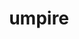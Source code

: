 ---
title: "umpire"
layout: cache
categories: [package, develop-2024-06-02]
meta: {"versions": ["2023.06.0", "2024.02.0", "6.0.0"], "compilers": ["cce@=15.0.1", "gcc@=10.3.0", "gcc@=11.1.0", "gcc@=11.4.0", "gcc@=7.3.1", "gcc@=7.5.0", "gcc@=9.4.0", "oneapi@=2024.0.0"], "oss": ["amzn2", "rhel8", "sle_hpc15", "ubuntu18.04", "ubuntu20.04", "ubuntu22.04"], "platforms": ["linux"], "targets": ["aarch64", "neoverse_n1", "neoverse_v1", "neoverse_v2", "ppc64le", "x86_64_v3", "x86_64_v4", "zen4"], "stacks": ["data-vis-sdk", "e4s", "e4s-cray-rhel", "e4s-cray-sles", "e4s-neoverse-v2", "e4s-neoverse_v1", "e4s-oneapi", "e4s-power", "e4s-rocm-external", "radiuss", "radiuss-aws", "radiuss-aws-aarch64", "root"], "num_specs": 43, "num_specs_by_stack": {"root": 43, "radiuss-aws-aarch64": 4, "radiuss-aws": 3, "e4s-cray-rhel": 1, "e4s-cray-sles": 1, "radiuss": 3, "e4s-power": 5, "data-vis-sdk": 2, "e4s-neoverse_v1": 7, "e4s-neoverse-v2": 5, "e4s": 5, "e4s-rocm-external": 4, "e4s-oneapi": 3}}
spec_details: [{"hash": "wicdzxs7k4ula4gxv5ndbuxbqkm3abv4", "compiler": "gcc@=7.3.1", "versions": ["2023.06.0"], "os": "amzn2", "platform": "linux", "target": "aarch64", "variants": ["~asan", "~backtrace", "build_system=cmake", "build_type=Release", "+c", "~cuda", "~dev_benchmarks", "~device_alloc", "~deviceconst", "~examples", "~fortran", "generator=make", "~ipc_shmem", "~ipo", "+mpi", "~numa", "~openmp", "~openmp_target", "patches=b963f07,c9ddae1", "~rocm", "~sanitizer_tests", "+shared", "~sqlite_experimental", "tests=none", "~tools", "~werror"], "stacks": ["root", "radiuss-aws-aarch64"], "size": "-", "tarball": "https://binaries.spack.io/develop-2024-06-02/build_cache/linux-amzn2-aarch64/gcc-7.3.1/umpire-2023.06.0/linux-amzn2-aarch64-gcc-7.3.1-umpire-2023.06.0-wicdzxs7k4ula4gxv5ndbuxbqkm3abv4.spack"}, {"hash": "4d4vx4fdqibqbbgar53fuv5g424huv7g", "compiler": "gcc@=7.3.1", "versions": ["2024.02.0"], "os": "amzn2", "platform": "linux", "target": "aarch64", "variants": ["~asan", "~backtrace", "build_system=cmake", "build_type=Release", "+c", "~cuda", "~dev_benchmarks", "~device_alloc", "~deviceconst", "~examples", "~fortran", "generator=make", "~ipc_shmem", "~ipo", "+mpi", "~numa", "~openmp", "~openmp_target", "~rocm", "~sanitizer_tests", "+shared", "~sqlite_experimental", "tests=none", "~tools", "~werror"], "stacks": ["root", "radiuss-aws-aarch64"], "size": "-", "tarball": "https://binaries.spack.io/develop-2024-06-02/build_cache/linux-amzn2-aarch64/gcc-7.3.1/umpire-2024.02.0/linux-amzn2-aarch64-gcc-7.3.1-umpire-2024.02.0-4d4vx4fdqibqbbgar53fuv5g424huv7g.spack"}, {"hash": "4m4fzjyfdrath5ac67kwq3dvrwwsf23y", "compiler": "gcc@=7.3.1", "versions": ["2024.02.0"], "os": "amzn2", "platform": "linux", "target": "neoverse_n1", "variants": ["~asan", "~backtrace", "build_system=cmake", "build_type=Release", "+c", "~cuda", "~dev_benchmarks", "~device_alloc", "~deviceconst", "~examples", "~fortran", "generator=make", "~ipc_shmem", "~ipo", "+mpi", "~numa", "~openmp", "~openmp_target", "~rocm", "~sanitizer_tests", "+shared", "~sqlite_experimental", "tests=none", "~tools", "~werror"], "stacks": ["root", "radiuss-aws-aarch64"], "size": "-", "tarball": "https://binaries.spack.io/develop-2024-06-02/build_cache/linux-amzn2-neoverse_n1/gcc-7.3.1/umpire-2024.02.0/linux-amzn2-neoverse_n1-gcc-7.3.1-umpire-2024.02.0-4m4fzjyfdrath5ac67kwq3dvrwwsf23y.spack"}, {"hash": "urcsvellmsd4ygjom7srukj2xq6h2p2e", "compiler": "gcc@=7.3.1", "versions": ["2023.06.0"], "os": "amzn2", "platform": "linux", "target": "neoverse_n1", "variants": ["~asan", "~backtrace", "build_system=cmake", "build_type=Release", "+c", "~cuda", "~dev_benchmarks", "~device_alloc", "~deviceconst", "~examples", "~fortran", "generator=make", "~ipc_shmem", "~ipo", "+mpi", "~numa", "~openmp", "~openmp_target", "patches=b963f07,c9ddae1", "~rocm", "~sanitizer_tests", "+shared", "~sqlite_experimental", "tests=none", "~tools", "~werror"], "stacks": ["root", "radiuss-aws-aarch64"], "size": "-", "tarball": "https://binaries.spack.io/develop-2024-06-02/build_cache/linux-amzn2-neoverse_n1/gcc-7.3.1/umpire-2023.06.0/linux-amzn2-neoverse_n1-gcc-7.3.1-umpire-2023.06.0-urcsvellmsd4ygjom7srukj2xq6h2p2e.spack"}, {"hash": "lxnaxmgxi4k67dncijvhfaqeu7ij3t2k", "compiler": "gcc@=7.3.1", "versions": ["2023.06.0"], "os": "amzn2", "platform": "linux", "target": "x86_64_v3", "variants": ["~asan", "~backtrace", "build_system=cmake", "build_type=Release", "+c", "~cuda", "~dev_benchmarks", "~device_alloc", "~deviceconst", "~examples", "~fortran", "generator=make", "~ipc_shmem", "~ipo", "+mpi", "~numa", "~openmp", "~openmp_target", "patches=b963f07,c9ddae1", "~rocm", "~sanitizer_tests", "+shared", "~sqlite_experimental", "tests=none", "~tools", "~werror"], "stacks": ["radiuss-aws", "root"], "size": "-", "tarball": "https://binaries.spack.io/develop-2024-06-02/build_cache/linux-amzn2-x86_64_v3/gcc-7.3.1/umpire-2023.06.0/linux-amzn2-x86_64_v3-gcc-7.3.1-umpire-2023.06.0-lxnaxmgxi4k67dncijvhfaqeu7ij3t2k.spack"}, {"hash": "jm25gouyfu3vzyh3sn7axsagoi2dxyia", "compiler": "gcc@=7.3.1", "versions": ["2024.02.0"], "os": "amzn2", "platform": "linux", "target": "x86_64_v3", "variants": ["~asan", "~backtrace", "build_system=cmake", "build_type=Release", "+c", "+cuda", "cuda_arch=70", "~dev_benchmarks", "~device_alloc", "~deviceconst", "~examples", "~fortran", "generator=make", "~ipc_shmem", "~ipo", "+mpi", "~numa", "~openmp", "~openmp_target", "~rocm", "~sanitizer_tests", "~shared", "~sqlite_experimental", "tests=none", "~tools", "~werror"], "stacks": ["radiuss-aws", "root"], "size": "-", "tarball": "https://binaries.spack.io/develop-2024-06-02/build_cache/linux-amzn2-x86_64_v3/gcc-7.3.1/umpire-2024.02.0/linux-amzn2-x86_64_v3-gcc-7.3.1-umpire-2024.02.0-jm25gouyfu3vzyh3sn7axsagoi2dxyia.spack"}, {"hash": "oorwg6b7ectubzng4dzito3oicxqw44s", "compiler": "gcc@=7.3.1", "versions": ["2024.02.0"], "os": "amzn2", "platform": "linux", "target": "x86_64_v3", "variants": ["~asan", "~backtrace", "build_system=cmake", "build_type=Release", "+c", "~cuda", "~dev_benchmarks", "~device_alloc", "~deviceconst", "~examples", "~fortran", "generator=make", "~ipc_shmem", "~ipo", "+mpi", "~numa", "~openmp", "~openmp_target", "~rocm", "~sanitizer_tests", "+shared", "~sqlite_experimental", "tests=none", "~tools", "~werror"], "stacks": ["radiuss-aws", "root"], "size": "-", "tarball": "https://binaries.spack.io/develop-2024-06-02/build_cache/linux-amzn2-x86_64_v3/gcc-7.3.1/umpire-2024.02.0/linux-amzn2-x86_64_v3-gcc-7.3.1-umpire-2024.02.0-oorwg6b7ectubzng4dzito3oicxqw44s.spack"}, {"hash": "zony5que2u7w5gc3uv2grr6tha5nwrq5", "compiler": "cce@=15.0.1", "versions": ["2024.02.0"], "os": "rhel8", "platform": "linux", "target": "zen4", "variants": ["~asan", "~backtrace", "build_system=cmake", "build_type=Release", "+c", "~cuda", "~dev_benchmarks", "~device_alloc", "~deviceconst", "~examples", "~fortran", "generator=make", "~ipc_shmem", "~ipo", "+mpi", "~numa", "~openmp", "~openmp_target", "~rocm", "~sanitizer_tests", "+shared", "~sqlite_experimental", "tests=none", "~tools", "~werror"], "stacks": ["e4s-cray-rhel", "root"], "size": "-", "tarball": "https://binaries.spack.io/develop-2024-06-02/build_cache/linux-rhel8-zen4/cce-15.0.1/umpire-2024.02.0/linux-rhel8-zen4-cce-15.0.1-umpire-2024.02.0-zony5que2u7w5gc3uv2grr6tha5nwrq5.spack"}, {"hash": "7wd25lxcmlq2pltl632skk7vjxxu5ur3", "compiler": "gcc@=10.3.0", "versions": ["2024.02.0"], "os": "sle_hpc15", "platform": "linux", "target": "x86_64_v4", "variants": ["~asan", "~backtrace", "build_system=cmake", "build_type=Release", "+c", "~cuda", "~dev_benchmarks", "~device_alloc", "~deviceconst", "~examples", "~fortran", "generator=make", "~ipc_shmem", "~ipo", "+mpi", "~numa", "~openmp", "~openmp_target", "~rocm", "~sanitizer_tests", "+shared", "~sqlite_experimental", "tests=none", "~tools", "~werror"], "stacks": ["e4s-cray-sles", "root"], "size": "-", "tarball": "https://binaries.spack.io/develop-2024-06-02/build_cache/linux-sle_hpc15-x86_64_v4/gcc-10.3.0/umpire-2024.02.0/linux-sle_hpc15-x86_64_v4-gcc-10.3.0-umpire-2024.02.0-7wd25lxcmlq2pltl632skk7vjxxu5ur3.spack"}, {"hash": "renaeqibnfolcb45r7brdgyjlpozn2lb", "compiler": "gcc@=7.5.0", "versions": ["2023.06.0"], "os": "ubuntu18.04", "platform": "linux", "target": "x86_64_v3", "variants": ["~asan", "~backtrace", "build_system=cmake", "build_type=Release", "+c", "~cuda", "~dev_benchmarks", "~device_alloc", "~deviceconst", "~examples", "~fortran", "generator=make", "~ipc_shmem", "~ipo", "~mpi", "~numa", "~openmp", "~openmp_target", "patches=b963f07,c9ddae1", "~rocm", "~sanitizer_tests", "+shared", "~sqlite_experimental", "tests=none", "~tools", "~werror"], "stacks": ["root", "radiuss"], "size": "-", "tarball": "https://binaries.spack.io/develop-2024-06-02/build_cache/linux-ubuntu18.04-x86_64_v3/gcc-7.5.0/umpire-2023.06.0/linux-ubuntu18.04-x86_64_v3-gcc-7.5.0-umpire-2023.06.0-renaeqibnfolcb45r7brdgyjlpozn2lb.spack"}, {"hash": "gdulaztl3uonui2dqtc25e6c4vy5ey3v", "compiler": "gcc@=7.5.0", "versions": ["2024.02.0"], "os": "ubuntu18.04", "platform": "linux", "target": "x86_64_v3", "variants": ["~asan", "~backtrace", "build_system=cmake", "build_type=Release", "+c", "~cuda", "~dev_benchmarks", "~device_alloc", "~deviceconst", "~examples", "~fortran", "generator=make", "~ipc_shmem", "~ipo", "~mpi", "~numa", "+openmp", "~openmp_target", "~rocm", "~sanitizer_tests", "+shared", "~sqlite_experimental", "tests=none", "~tools", "~werror"], "stacks": ["root", "radiuss"], "size": "-", "tarball": "https://binaries.spack.io/develop-2024-06-02/build_cache/linux-ubuntu18.04-x86_64_v3/gcc-7.5.0/umpire-2024.02.0/linux-ubuntu18.04-x86_64_v3-gcc-7.5.0-umpire-2024.02.0-gdulaztl3uonui2dqtc25e6c4vy5ey3v.spack"}, {"hash": "sj7iylj65gg4ik27zqrnrbt2qojdl4my", "compiler": "gcc@=7.5.0", "versions": ["2024.02.0"], "os": "ubuntu18.04", "platform": "linux", "target": "x86_64_v3", "variants": ["~asan", "~backtrace", "build_system=cmake", "build_type=Release", "+c", "~cuda", "~dev_benchmarks", "~device_alloc", "~deviceconst", "~examples", "~fortran", "generator=make", "~ipc_shmem", "~ipo", "~mpi", "~numa", "~openmp", "~openmp_target", "~rocm", "~sanitizer_tests", "+shared", "~sqlite_experimental", "tests=none", "~tools", "~werror"], "stacks": ["root", "radiuss"], "size": "-", "tarball": "https://binaries.spack.io/develop-2024-06-02/build_cache/linux-ubuntu18.04-x86_64_v3/gcc-7.5.0/umpire-2024.02.0/linux-ubuntu18.04-x86_64_v3-gcc-7.5.0-umpire-2024.02.0-sj7iylj65gg4ik27zqrnrbt2qojdl4my.spack"}, {"hash": "yrcuq3nez4bb7bed6aam7ang5fyakgic", "compiler": "gcc@=9.4.0", "versions": ["2024.02.0"], "os": "ubuntu20.04", "platform": "linux", "target": "ppc64le", "variants": ["~asan", "~backtrace", "build_system=cmake", "build_type=Release", "+c", "~cuda", "~dev_benchmarks", "~device_alloc", "~deviceconst", "~examples", "~fortran", "generator=make", "~ipc_shmem", "~ipo", "+mpi", "~numa", "+openmp", "~openmp_target", "~rocm", "~sanitizer_tests", "+shared", "~sqlite_experimental", "tests=none", "~tools", "~werror"], "stacks": ["e4s-power", "root"], "size": "-", "tarball": "https://binaries.spack.io/develop-2024-06-02/build_cache/linux-ubuntu20.04-ppc64le/gcc-9.4.0/umpire-2024.02.0/linux-ubuntu20.04-ppc64le-gcc-9.4.0-umpire-2024.02.0-yrcuq3nez4bb7bed6aam7ang5fyakgic.spack"}, {"hash": "6y5gwomzdgtssexcvt46cxm6sue4bu2j", "compiler": "gcc@=9.4.0", "versions": ["2023.06.0"], "os": "ubuntu20.04", "platform": "linux", "target": "ppc64le", "variants": ["~asan", "~backtrace", "build_system=cmake", "build_type=Release", "+c", "~cuda", "~dev_benchmarks", "~device_alloc", "~deviceconst", "~examples", "~fortran", "generator=make", "~ipc_shmem", "~ipo", "+mpi", "~numa", "~openmp", "~openmp_target", "patches=b963f07,c9ddae1", "~rocm", "~sanitizer_tests", "+shared", "~sqlite_experimental", "tests=none", "~tools", "~werror"], "stacks": ["e4s-power", "root"], "size": "-", "tarball": "https://binaries.spack.io/develop-2024-06-02/build_cache/linux-ubuntu20.04-ppc64le/gcc-9.4.0/umpire-2023.06.0/linux-ubuntu20.04-ppc64le-gcc-9.4.0-umpire-2023.06.0-6y5gwomzdgtssexcvt46cxm6sue4bu2j.spack"}, {"hash": "vns75okfg7buvwp5vkbt3ehbugjfgfqz", "compiler": "gcc@=9.4.0", "versions": ["2024.02.0"], "os": "ubuntu20.04", "platform": "linux", "target": "ppc64le", "variants": ["~asan", "~backtrace", "build_system=cmake", "build_type=Release", "+c", "~cuda", "~dev_benchmarks", "~device_alloc", "~deviceconst", "~examples", "~fortran", "generator=make", "~ipc_shmem", "~ipo", "+mpi", "~numa", "~openmp", "~openmp_target", "~rocm", "~sanitizer_tests", "+shared", "~sqlite_experimental", "tests=none", "~tools", "~werror"], "stacks": ["e4s-power", "root"], "size": "-", "tarball": "https://binaries.spack.io/develop-2024-06-02/build_cache/linux-ubuntu20.04-ppc64le/gcc-9.4.0/umpire-2024.02.0/linux-ubuntu20.04-ppc64le-gcc-9.4.0-umpire-2024.02.0-vns75okfg7buvwp5vkbt3ehbugjfgfqz.spack"}, {"hash": "uruyvbnouktqcaswrcphl2mdtpyevehz", "compiler": "gcc@=9.4.0", "versions": ["6.0.0"], "os": "ubuntu20.04", "platform": "linux", "target": "ppc64le", "variants": ["~asan", "~backtrace", "build_system=cmake", "build_type=Release", "+c", "+cuda", "cuda_arch=70", "~dev_benchmarks", "~device_alloc", "~deviceconst", "~examples", "~fortran", "generator=make", "~ipc_shmem", "~ipo", "+mpi", "~numa", "~openmp", "~openmp_target", "~rocm", "~sanitizer_tests", "~shared", "~sqlite_experimental", "tests=none", "~tools", "~werror"], "stacks": ["e4s-power", "root"], "size": "-", "tarball": "https://binaries.spack.io/develop-2024-06-02/build_cache/linux-ubuntu20.04-ppc64le/gcc-9.4.0/umpire-6.0.0/linux-ubuntu20.04-ppc64le-gcc-9.4.0-umpire-6.0.0-uruyvbnouktqcaswrcphl2mdtpyevehz.spack"}, {"hash": "jiofxdrokk2h2xp4yip6eknvb5mzpbz6", "compiler": "gcc@=9.4.0", "versions": ["2024.02.0"], "os": "ubuntu20.04", "platform": "linux", "target": "ppc64le", "variants": ["~asan", "~backtrace", "build_system=cmake", "build_type=Release", "+c", "+cuda", "cuda_arch=70", "~dev_benchmarks", "~device_alloc", "~deviceconst", "~examples", "~fortran", "generator=make", "~ipc_shmem", "~ipo", "+mpi", "~numa", "~openmp", "~openmp_target", "~rocm", "~sanitizer_tests", "~shared", "~sqlite_experimental", "tests=none", "~tools", "~werror"], "stacks": ["e4s-power", "root"], "size": "-", "tarball": "https://binaries.spack.io/develop-2024-06-02/build_cache/linux-ubuntu20.04-ppc64le/gcc-9.4.0/umpire-2024.02.0/linux-ubuntu20.04-ppc64le-gcc-9.4.0-umpire-2024.02.0-jiofxdrokk2h2xp4yip6eknvb5mzpbz6.spack"}, {"hash": "wtbnuyucg367mou7lhed22wdiqey7hur", "compiler": "gcc@=11.1.0", "versions": ["6.0.0"], "os": "ubuntu20.04", "platform": "linux", "target": "x86_64_v3", "variants": ["~asan", "~backtrace", "build_system=cmake", "build_type=Release", "+c", "~cuda", "~dev_benchmarks", "~device_alloc", "~deviceconst", "~examples", "~fortran", "generator=make", "~ipc_shmem", "~ipo", "~mpi", "~numa", "~openmp", "~openmp_target", "~rocm", "~sanitizer_tests", "+shared", "~sqlite_experimental", "tests=none", "~tools", "~werror"], "stacks": ["root", "data-vis-sdk"], "size": "-", "tarball": "https://binaries.spack.io/develop-2024-06-02/build_cache/linux-ubuntu20.04-x86_64_v3/gcc-11.1.0/umpire-6.0.0/linux-ubuntu20.04-x86_64_v3-gcc-11.1.0-umpire-6.0.0-wtbnuyucg367mou7lhed22wdiqey7hur.spack"}, {"hash": "wqtpmq3u5k5hm2hkxycnbjp7nlg6q2uv", "compiler": "gcc@=11.1.0", "versions": ["6.0.0"], "os": "ubuntu20.04", "platform": "linux", "target": "x86_64_v3", "variants": ["~asan", "~backtrace", "build_system=cmake", "build_type=Release", "+c", "~cuda", "~dev_benchmarks", "~device_alloc", "~deviceconst", "~examples", "~fortran", "generator=make", "~ipc_shmem", "~ipo", "~mpi", "~numa", "~openmp", "~openmp_target", "~rocm", "~sanitizer_tests", "+shared", "~sqlite_experimental", "tests=none", "~tools", "~werror"], "stacks": ["root", "data-vis-sdk"], "size": "-", "tarball": "https://binaries.spack.io/develop-2024-06-02/build_cache/linux-ubuntu20.04-x86_64_v3/gcc-11.1.0/umpire-6.0.0/linux-ubuntu20.04-x86_64_v3-gcc-11.1.0-umpire-6.0.0-wqtpmq3u5k5hm2hkxycnbjp7nlg6q2uv.spack"}, {"hash": "t4yng4mcnchwstrrszgzxpwfp42lcybe", "compiler": "gcc@=11.4.0", "versions": ["2023.06.0"], "os": "ubuntu22.04", "platform": "linux", "target": "neoverse_v1", "variants": ["~asan", "~backtrace", "build_system=cmake", "build_type=Release", "+c", "~cuda", "~dev_benchmarks", "~device_alloc", "~deviceconst", "~examples", "~fortran", "generator=make", "~ipc_shmem", "~ipo", "+mpi", "~numa", "~openmp", "~openmp_target", "patches=b963f07,c9ddae1", "~rocm", "~sanitizer_tests", "+shared", "~sqlite_experimental", "tests=none", "~tools", "~werror"], "stacks": ["e4s-neoverse_v1", "root"], "size": "-", "tarball": "https://binaries.spack.io/develop-2024-06-02/build_cache/linux-ubuntu22.04-neoverse_v1/gcc-11.4.0/umpire-2023.06.0/linux-ubuntu22.04-neoverse_v1-gcc-11.4.0-umpire-2023.06.0-t4yng4mcnchwstrrszgzxpwfp42lcybe.spack"}, {"hash": "5xpvgtfj525lwm2mihm6fsk5kx36hezw", "compiler": "gcc@=11.4.0", "versions": ["2024.02.0"], "os": "ubuntu22.04", "platform": "linux", "target": "neoverse_v1", "variants": ["~asan", "~backtrace", "build_system=cmake", "build_type=Release", "+c", "~cuda", "~dev_benchmarks", "~device_alloc", "~deviceconst", "~examples", "~fortran", "generator=make", "~ipc_shmem", "~ipo", "+mpi", "~numa", "~openmp", "~openmp_target", "~rocm", "~sanitizer_tests", "+shared", "~sqlite_experimental", "tests=none", "~tools", "~werror"], "stacks": ["e4s-neoverse_v1", "root"], "size": "-", "tarball": "https://binaries.spack.io/develop-2024-06-02/build_cache/linux-ubuntu22.04-neoverse_v1/gcc-11.4.0/umpire-2024.02.0/linux-ubuntu22.04-neoverse_v1-gcc-11.4.0-umpire-2024.02.0-5xpvgtfj525lwm2mihm6fsk5kx36hezw.spack"}, {"hash": "wfslnxi5oflg5kk5l5ilrjgnnef7vqko", "compiler": "gcc@=11.4.0", "versions": ["2024.02.0"], "os": "ubuntu22.04", "platform": "linux", "target": "neoverse_v1", "variants": ["~asan", "~backtrace", "build_system=cmake", "build_type=Release", "+c", "~cuda", "~dev_benchmarks", "~device_alloc", "~deviceconst", "~examples", "~fortran", "generator=make", "~ipc_shmem", "~ipo", "+mpi", "~numa", "+openmp", "~openmp_target", "~rocm", "~sanitizer_tests", "+shared", "~sqlite_experimental", "tests=none", "~tools", "~werror"], "stacks": ["e4s-neoverse_v1", "root"], "size": "-", "tarball": "https://binaries.spack.io/develop-2024-06-02/build_cache/linux-ubuntu22.04-neoverse_v1/gcc-11.4.0/umpire-2024.02.0/linux-ubuntu22.04-neoverse_v1-gcc-11.4.0-umpire-2024.02.0-wfslnxi5oflg5kk5l5ilrjgnnef7vqko.spack"}, {"hash": "npamsm4ab2p7eaturh6o5x7i25bl4sc2", "compiler": "gcc@=11.4.0", "versions": ["2024.02.0"], "os": "ubuntu22.04", "platform": "linux", "target": "neoverse_v1", "variants": ["~asan", "~backtrace", "build_system=cmake", "build_type=Release", "+c", "+cuda", "cuda_arch=80", "~dev_benchmarks", "~device_alloc", "~deviceconst", "~examples", "~fortran", "generator=make", "~ipc_shmem", "~ipo", "+mpi", "~numa", "~openmp", "~openmp_target", "~rocm", "~sanitizer_tests", "~shared", "~sqlite_experimental", "tests=none", "~tools", "~werror"], "stacks": ["e4s-neoverse_v1", "root"], "size": "-", "tarball": "https://binaries.spack.io/develop-2024-06-02/build_cache/linux-ubuntu22.04-neoverse_v1/gcc-11.4.0/umpire-2024.02.0/linux-ubuntu22.04-neoverse_v1-gcc-11.4.0-umpire-2024.02.0-npamsm4ab2p7eaturh6o5x7i25bl4sc2.spack"}, {"hash": "jl4cd7g7vhy3uajqcoyn65ulolo5vrzj", "compiler": "gcc@=11.4.0", "versions": ["2024.02.0"], "os": "ubuntu22.04", "platform": "linux", "target": "neoverse_v1", "variants": ["~asan", "~backtrace", "build_system=cmake", "build_type=Release", "+c", "+cuda", "cuda_arch=75", "~dev_benchmarks", "~device_alloc", "~deviceconst", "~examples", "~fortran", "generator=make", "~ipc_shmem", "~ipo", "+mpi", "~numa", "~openmp", "~openmp_target", "~rocm", "~sanitizer_tests", "~shared", "~sqlite_experimental", "tests=none", "~tools", "~werror"], "stacks": ["e4s-neoverse_v1", "root"], "size": "-", "tarball": "https://binaries.spack.io/develop-2024-06-02/build_cache/linux-ubuntu22.04-neoverse_v1/gcc-11.4.0/umpire-2024.02.0/linux-ubuntu22.04-neoverse_v1-gcc-11.4.0-umpire-2024.02.0-jl4cd7g7vhy3uajqcoyn65ulolo5vrzj.spack"}, {"hash": "fqlafgpmorfupxuwjyx3sxst5mkysi66", "compiler": "gcc@=11.4.0", "versions": ["2024.02.0"], "os": "ubuntu22.04", "platform": "linux", "target": "neoverse_v1", "variants": ["~asan", "~backtrace", "build_system=cmake", "build_type=Release", "+c", "+cuda", "cuda_arch=90", "~dev_benchmarks", "~device_alloc", "~deviceconst", "~examples", "~fortran", "generator=make", "~ipc_shmem", "~ipo", "+mpi", "~numa", "~openmp", "~openmp_target", "~rocm", "~sanitizer_tests", "~shared", "~sqlite_experimental", "tests=none", "~tools", "~werror"], "stacks": ["e4s-neoverse_v1", "root"], "size": "-", "tarball": "https://binaries.spack.io/develop-2024-06-02/build_cache/linux-ubuntu22.04-neoverse_v1/gcc-11.4.0/umpire-2024.02.0/linux-ubuntu22.04-neoverse_v1-gcc-11.4.0-umpire-2024.02.0-fqlafgpmorfupxuwjyx3sxst5mkysi66.spack"}, {"hash": "zuqqbxrp6jbrccfl7ihbuh3idvx2nhp6", "compiler": "gcc@=11.4.0", "versions": ["2024.02.0"], "os": "ubuntu22.04", "platform": "linux", "target": "neoverse_v1", "variants": ["~asan", "~backtrace", "build_system=cmake", "build_type=Release", "+c", "~cuda", "~dev_benchmarks", "~device_alloc", "~deviceconst", "~examples", "~fortran", "generator=make", "~ipc_shmem", "~ipo", "+mpi", "~numa", "~openmp", "~openmp_target", "~rocm", "~sanitizer_tests", "+shared", "~sqlite_experimental", "tests=none", "~tools", "~werror"], "stacks": ["e4s-neoverse_v1", "root"], "size": "-", "tarball": "https://binaries.spack.io/develop-2024-06-02/build_cache/linux-ubuntu22.04-neoverse_v1/gcc-11.4.0/umpire-2024.02.0/linux-ubuntu22.04-neoverse_v1-gcc-11.4.0-umpire-2024.02.0-zuqqbxrp6jbrccfl7ihbuh3idvx2nhp6.spack"}, {"hash": "pigtdnh3nn2e5g4ptzo7pkj7wwwjcozr", "compiler": "gcc@=11.4.0", "versions": ["2023.06.0"], "os": "ubuntu22.04", "platform": "linux", "target": "neoverse_v2", "variants": ["~asan", "~backtrace", "build_system=cmake", "build_type=Release", "+c", "~cuda", "~dev_benchmarks", "~device_alloc", "~deviceconst", "~examples", "~fortran", "generator=make", "~ipc_shmem", "~ipo", "+mpi", "~numa", "~openmp", "~openmp_target", "patches=b963f07,c9ddae1", "~rocm", "~sanitizer_tests", "+shared", "~sqlite_experimental", "tests=none", "~tools", "~werror"], "stacks": ["e4s-neoverse-v2", "root"], "size": "-", "tarball": "https://binaries.spack.io/develop-2024-06-02/build_cache/linux-ubuntu22.04-neoverse_v2/gcc-11.4.0/umpire-2023.06.0/linux-ubuntu22.04-neoverse_v2-gcc-11.4.0-umpire-2023.06.0-pigtdnh3nn2e5g4ptzo7pkj7wwwjcozr.spack"}, {"hash": "yavsxstc77vfp3rqqs4ydc7ljngngo5t", "compiler": "gcc@=11.4.0", "versions": ["2024.02.0"], "os": "ubuntu22.04", "platform": "linux", "target": "neoverse_v2", "variants": ["~asan", "~backtrace", "build_system=cmake", "build_type=Release", "+c", "~cuda", "~dev_benchmarks", "~device_alloc", "~deviceconst", "~examples", "~fortran", "generator=make", "~ipc_shmem", "~ipo", "+mpi", "~numa", "+openmp", "~openmp_target", "~rocm", "~sanitizer_tests", "+shared", "~sqlite_experimental", "tests=none", "~tools", "~werror"], "stacks": ["e4s-neoverse-v2", "root"], "size": "-", "tarball": "https://binaries.spack.io/develop-2024-06-02/build_cache/linux-ubuntu22.04-neoverse_v2/gcc-11.4.0/umpire-2024.02.0/linux-ubuntu22.04-neoverse_v2-gcc-11.4.0-umpire-2024.02.0-yavsxstc77vfp3rqqs4ydc7ljngngo5t.spack"}, {"hash": "f5s3nc23kmq3nsro7qfbmdvsxcghmr3x", "compiler": "gcc@=11.4.0", "versions": ["2024.02.0"], "os": "ubuntu22.04", "platform": "linux", "target": "neoverse_v2", "variants": ["~asan", "~backtrace", "build_system=cmake", "build_type=Release", "+c", "~cuda", "~dev_benchmarks", "~device_alloc", "~deviceconst", "~examples", "~fortran", "generator=make", "~ipc_shmem", "~ipo", "+mpi", "~numa", "~openmp", "~openmp_target", "~rocm", "~sanitizer_tests", "+shared", "~sqlite_experimental", "tests=none", "~tools", "~werror"], "stacks": ["e4s-neoverse-v2", "root"], "size": "-", "tarball": "https://binaries.spack.io/develop-2024-06-02/build_cache/linux-ubuntu22.04-neoverse_v2/gcc-11.4.0/umpire-2024.02.0/linux-ubuntu22.04-neoverse_v2-gcc-11.4.0-umpire-2024.02.0-f5s3nc23kmq3nsro7qfbmdvsxcghmr3x.spack"}, {"hash": "incp57e3oxrxuktg25t4rcriarckpnhu", "compiler": "gcc@=11.4.0", "versions": ["2024.02.0"], "os": "ubuntu22.04", "platform": "linux", "target": "neoverse_v2", "variants": ["~asan", "~backtrace", "build_system=cmake", "build_type=Release", "+c", "+cuda", "cuda_arch=90", "~dev_benchmarks", "~device_alloc", "~deviceconst", "~examples", "~fortran", "generator=make", "~ipc_shmem", "~ipo", "+mpi", "~numa", "~openmp", "~openmp_target", "~rocm", "~sanitizer_tests", "~shared", "~sqlite_experimental", "tests=none", "~tools", "~werror"], "stacks": ["e4s-neoverse-v2", "root"], "size": "-", "tarball": "https://binaries.spack.io/develop-2024-06-02/build_cache/linux-ubuntu22.04-neoverse_v2/gcc-11.4.0/umpire-2024.02.0/linux-ubuntu22.04-neoverse_v2-gcc-11.4.0-umpire-2024.02.0-incp57e3oxrxuktg25t4rcriarckpnhu.spack"}, {"hash": "ej3hy7gd7qpkmcvtb6yrwqmfjotl6tjq", "compiler": "gcc@=11.4.0", "versions": ["2024.02.0"], "os": "ubuntu22.04", "platform": "linux", "target": "neoverse_v2", "variants": ["~asan", "~backtrace", "build_system=cmake", "build_type=Release", "+c", "~cuda", "~dev_benchmarks", "~device_alloc", "~deviceconst", "~examples", "~fortran", "generator=make", "~ipc_shmem", "~ipo", "+mpi", "~numa", "~openmp", "~openmp_target", "~rocm", "~sanitizer_tests", "+shared", "~sqlite_experimental", "tests=none", "~tools", "~werror"], "stacks": ["e4s-neoverse-v2", "root"], "size": "-", "tarball": "https://binaries.spack.io/develop-2024-06-02/build_cache/linux-ubuntu22.04-neoverse_v2/gcc-11.4.0/umpire-2024.02.0/linux-ubuntu22.04-neoverse_v2-gcc-11.4.0-umpire-2024.02.0-ej3hy7gd7qpkmcvtb6yrwqmfjotl6tjq.spack"}, {"hash": "7pjad35oxtsr5vxtjxixj66zudvluxzy", "compiler": "gcc@=11.4.0", "versions": ["2024.02.0"], "os": "ubuntu22.04", "platform": "linux", "target": "x86_64_v3", "variants": ["~asan", "~backtrace", "build_system=cmake", "build_type=Release", "+c", "~cuda", "~dev_benchmarks", "~device_alloc", "~deviceconst", "~examples", "~fortran", "generator=make", "~ipc_shmem", "~ipo", "+mpi", "~numa", "+openmp", "~openmp_target", "~rocm", "~sanitizer_tests", "+shared", "~sqlite_experimental", "tests=none", "~tools", "~werror"], "stacks": ["root", "e4s"], "size": "-", "tarball": "https://binaries.spack.io/develop-2024-06-02/build_cache/linux-ubuntu22.04-x86_64_v3/gcc-11.4.0/umpire-2024.02.0/linux-ubuntu22.04-x86_64_v3-gcc-11.4.0-umpire-2024.02.0-7pjad35oxtsr5vxtjxixj66zudvluxzy.spack"}, {"hash": "p2czfggcsmrkrmntzjcirfgrgscted3a", "compiler": "gcc@=11.4.0", "versions": ["2023.06.0"], "os": "ubuntu22.04", "platform": "linux", "target": "x86_64_v3", "variants": ["~asan", "~backtrace", "build_system=cmake", "build_type=Release", "+c", "~cuda", "~dev_benchmarks", "~device_alloc", "~deviceconst", "~examples", "~fortran", "generator=make", "~ipc_shmem", "~ipo", "+mpi", "~numa", "~openmp", "~openmp_target", "patches=b963f07,c9ddae1", "~rocm", "~sanitizer_tests", "+shared", "~sqlite_experimental", "tests=none", "~tools", "~werror"], "stacks": ["root", "e4s"], "size": "-", "tarball": "https://binaries.spack.io/develop-2024-06-02/build_cache/linux-ubuntu22.04-x86_64_v3/gcc-11.4.0/umpire-2023.06.0/linux-ubuntu22.04-x86_64_v3-gcc-11.4.0-umpire-2023.06.0-p2czfggcsmrkrmntzjcirfgrgscted3a.spack"}, {"hash": "mw2h5skr7h2qagisoan3dkv3qyybtsso", "compiler": "gcc@=11.4.0", "versions": ["2023.06.0"], "os": "ubuntu22.04", "platform": "linux", "target": "x86_64_v3", "variants": ["~asan", "~backtrace", "build_system=cmake", "build_type=Release", "+c", "~cuda", "~dev_benchmarks", "~device_alloc", "~deviceconst", "~examples", "~fortran", "generator=make", "~ipc_shmem", "~ipo", "+mpi", "~numa", "~openmp", "~openmp_target", "patches=b963f07,c9ddae1", "~rocm", "~sanitizer_tests", "+shared", "~sqlite_experimental", "tests=none", "~tools", "~werror"], "stacks": ["root", "e4s"], "size": "-", "tarball": "https://binaries.spack.io/develop-2024-06-02/build_cache/linux-ubuntu22.04-x86_64_v3/gcc-11.4.0/umpire-2023.06.0/linux-ubuntu22.04-x86_64_v3-gcc-11.4.0-umpire-2023.06.0-mw2h5skr7h2qagisoan3dkv3qyybtsso.spack"}, {"hash": "w3s2ufpkwumajqoty2yqm4hzxdgrhr4p", "compiler": "gcc@=11.4.0", "versions": ["2024.02.0"], "os": "ubuntu22.04", "platform": "linux", "target": "x86_64_v3", "variants": ["~asan", "~backtrace", "build_system=cmake", "build_type=Release", "+c", "~cuda", "~dev_benchmarks", "~device_alloc", "~deviceconst", "~examples", "~fortran", "generator=make", "~ipc_shmem", "~ipo", "+mpi", "~numa", "~openmp", "~openmp_target", "~rocm", "~sanitizer_tests", "+shared", "~sqlite_experimental", "tests=none", "~tools", "~werror"], "stacks": ["root", "e4s"], "size": "-", "tarball": "https://binaries.spack.io/develop-2024-06-02/build_cache/linux-ubuntu22.04-x86_64_v3/gcc-11.4.0/umpire-2024.02.0/linux-ubuntu22.04-x86_64_v3-gcc-11.4.0-umpire-2024.02.0-w3s2ufpkwumajqoty2yqm4hzxdgrhr4p.spack"}, {"hash": "oqrt2eib3xtp7harzhuq3jv2kei3jwrl", "compiler": "gcc@=11.4.0", "versions": ["2024.02.0"], "os": "ubuntu22.04", "platform": "linux", "target": "x86_64_v3", "variants": ["amdgpu_target=gfx908", "~asan", "~backtrace", "build_system=cmake", "build_type=Release", "+c", "~cuda", "~dev_benchmarks", "~device_alloc", "~deviceconst", "~examples", "~fortran", "generator=make", "~ipc_shmem", "~ipo", "+mpi", "~numa", "~openmp", "~openmp_target", "+rocm", "~sanitizer_tests", "+shared", "~sqlite_experimental", "tests=none", "~tools", "~werror"], "stacks": ["root", "e4s-rocm-external"], "size": "-", "tarball": "https://binaries.spack.io/develop-2024-06-02/build_cache/linux-ubuntu22.04-x86_64_v3/gcc-11.4.0/umpire-2024.02.0/linux-ubuntu22.04-x86_64_v3-gcc-11.4.0-umpire-2024.02.0-oqrt2eib3xtp7harzhuq3jv2kei3jwrl.spack"}, {"hash": "6zfsriag2jczfupykqgjdswhggrum4nv", "compiler": "gcc@=11.4.0", "versions": ["2024.02.0"], "os": "ubuntu22.04", "platform": "linux", "target": "x86_64_v3", "variants": ["amdgpu_target=gfx90a", "~asan", "~backtrace", "build_system=cmake", "build_type=Release", "+c", "~cuda", "~dev_benchmarks", "~device_alloc", "~deviceconst", "~examples", "~fortran", "generator=make", "~ipc_shmem", "~ipo", "+mpi", "~numa", "~openmp", "~openmp_target", "+rocm", "~sanitizer_tests", "+shared", "~sqlite_experimental", "tests=none", "~tools", "~werror"], "stacks": ["root", "e4s-rocm-external"], "size": "-", "tarball": "https://binaries.spack.io/develop-2024-06-02/build_cache/linux-ubuntu22.04-x86_64_v3/gcc-11.4.0/umpire-2024.02.0/linux-ubuntu22.04-x86_64_v3-gcc-11.4.0-umpire-2024.02.0-6zfsriag2jczfupykqgjdswhggrum4nv.spack"}, {"hash": "u4ainp6bmunsdizuxcvx3ldf5asbt7ky", "compiler": "gcc@=11.4.0", "versions": ["2024.02.0"], "os": "ubuntu22.04", "platform": "linux", "target": "x86_64_v3", "variants": ["~asan", "~backtrace", "build_system=cmake", "build_type=Release", "+c", "~cuda", "~dev_benchmarks", "~device_alloc", "~deviceconst", "~examples", "~fortran", "generator=make", "~ipc_shmem", "~ipo", "+mpi", "~numa", "~openmp", "~openmp_target", "~rocm", "~sanitizer_tests", "+shared", "~sqlite_experimental", "tests=none", "~tools", "~werror"], "stacks": ["root", "e4s"], "size": "-", "tarball": "https://binaries.spack.io/develop-2024-06-02/build_cache/linux-ubuntu22.04-x86_64_v3/gcc-11.4.0/umpire-2024.02.0/linux-ubuntu22.04-x86_64_v3-gcc-11.4.0-umpire-2024.02.0-u4ainp6bmunsdizuxcvx3ldf5asbt7ky.spack"}, {"hash": "svarctm6nr4gygykx2dqctohbkjitibn", "compiler": "gcc@=11.4.0", "versions": ["6.0.0"], "os": "ubuntu22.04", "platform": "linux", "target": "x86_64_v3", "variants": ["amdgpu_target=gfx90a", "~asan", "~backtrace", "build_system=cmake", "build_type=Release", "+c", "~cuda", "~dev_benchmarks", "~device_alloc", "~deviceconst", "~examples", "~fortran", "generator=make", "~ipc_shmem", "~ipo", "+mpi", "~numa", "~openmp", "~openmp_target", "+rocm", "~sanitizer_tests", "+shared", "~sqlite_experimental", "tests=none", "~tools", "~werror"], "stacks": ["root", "e4s-rocm-external"], "size": "-", "tarball": "https://binaries.spack.io/develop-2024-06-02/build_cache/linux-ubuntu22.04-x86_64_v3/gcc-11.4.0/umpire-6.0.0/linux-ubuntu22.04-x86_64_v3-gcc-11.4.0-umpire-6.0.0-svarctm6nr4gygykx2dqctohbkjitibn.spack"}, {"hash": "sfc3utyexvhsqynuowv644ukepm3b3av", "compiler": "gcc@=11.4.0", "versions": ["6.0.0"], "os": "ubuntu22.04", "platform": "linux", "target": "x86_64_v3", "variants": ["amdgpu_target=gfx908", "~asan", "~backtrace", "build_system=cmake", "build_type=Release", "+c", "~cuda", "~dev_benchmarks", "~device_alloc", "~deviceconst", "~examples", "~fortran", "generator=make", "~ipc_shmem", "~ipo", "+mpi", "~numa", "~openmp", "~openmp_target", "+rocm", "~sanitizer_tests", "+shared", "~sqlite_experimental", "tests=none", "~tools", "~werror"], "stacks": ["root", "e4s-rocm-external"], "size": "-", "tarball": "https://binaries.spack.io/develop-2024-06-02/build_cache/linux-ubuntu22.04-x86_64_v3/gcc-11.4.0/umpire-6.0.0/linux-ubuntu22.04-x86_64_v3-gcc-11.4.0-umpire-6.0.0-sfc3utyexvhsqynuowv644ukepm3b3av.spack"}, {"hash": "bmhuovloqppszgmpxflxswzv54qqwwk5", "compiler": "oneapi@=2024.0.0", "versions": ["2023.06.0"], "os": "ubuntu22.04", "platform": "linux", "target": "x86_64_v3", "variants": ["~asan", "~backtrace", "build_system=cmake", "build_type=Release", "+c", "~cuda", "~dev_benchmarks", "~device_alloc", "~deviceconst", "~examples", "~fortran", "generator=make", "~ipc_shmem", "~ipo", "+mpi", "~numa", "~openmp", "~openmp_target", "patches=b963f07,c9ddae1", "~rocm", "~sanitizer_tests", "+shared", "~sqlite_experimental", "tests=none", "~tools", "~werror"], "stacks": ["e4s-oneapi", "root"], "size": "-", "tarball": "https://binaries.spack.io/develop-2024-06-02/build_cache/linux-ubuntu22.04-x86_64_v3/oneapi-2024.0.0/umpire-2023.06.0/linux-ubuntu22.04-x86_64_v3-oneapi-2024.0.0-umpire-2023.06.0-bmhuovloqppszgmpxflxswzv54qqwwk5.spack"}, {"hash": "c55hip6xcgdfyfjd37zemwiymm25entm", "compiler": "oneapi@=2024.0.0", "versions": ["2024.02.0"], "os": "ubuntu22.04", "platform": "linux", "target": "x86_64_v3", "variants": ["~asan", "~backtrace", "build_system=cmake", "build_type=Release", "+c", "~cuda", "~dev_benchmarks", "~device_alloc", "~deviceconst", "~examples", "~fortran", "generator=make", "~ipc_shmem", "~ipo", "+mpi", "~numa", "+openmp", "~openmp_target", "~rocm", "~sanitizer_tests", "+shared", "~sqlite_experimental", "tests=none", "~tools", "~werror"], "stacks": ["e4s-oneapi", "root"], "size": "-", "tarball": "https://binaries.spack.io/develop-2024-06-02/build_cache/linux-ubuntu22.04-x86_64_v3/oneapi-2024.0.0/umpire-2024.02.0/linux-ubuntu22.04-x86_64_v3-oneapi-2024.0.0-umpire-2024.02.0-c55hip6xcgdfyfjd37zemwiymm25entm.spack"}, {"hash": "iwikbnewec5nrwsfruuejg4724wmlle4", "compiler": "oneapi@=2024.0.0", "versions": ["2024.02.0"], "os": "ubuntu22.04", "platform": "linux", "target": "x86_64_v3", "variants": ["~asan", "~backtrace", "build_system=cmake", "build_type=Release", "+c", "~cuda", "~dev_benchmarks", "~device_alloc", "~deviceconst", "~examples", "~fortran", "generator=make", "~ipc_shmem", "~ipo", "+mpi", "~numa", "~openmp", "~openmp_target", "~rocm", "~sanitizer_tests", "+shared", "~sqlite_experimental", "tests=none", "~tools", "~werror"], "stacks": ["e4s-oneapi", "root"], "size": "-", "tarball": "https://binaries.spack.io/develop-2024-06-02/build_cache/linux-ubuntu22.04-x86_64_v3/oneapi-2024.0.0/umpire-2024.02.0/linux-ubuntu22.04-x86_64_v3-oneapi-2024.0.0-umpire-2024.02.0-iwikbnewec5nrwsfruuejg4724wmlle4.spack"}]
---